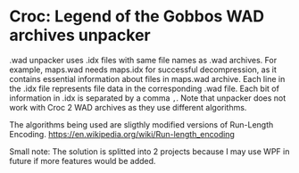 # Croc: Legend of the Gobbos WAD archives unpacker
.wad unpacker uses .idx files with same file names as .wad archives. For example, maps.wad needs maps.idx for successful decompression, as it contains essential information about files in maps.wad archive. Each line in the .idx file represents file data in the corresponding .wad file. Each bit of information in .idx is separated by a comma `,`. Note that unpacker does not work with Croc 2 WAD archives as they use different algorithms.

The algorithms being used are sligthly modified versions of Run-Length Encoding.
https://en.wikipedia.org/wiki/Run-length_encoding

Small note: The solution is splitted into 2 projects because I may use WPF in future if more features would be added.
